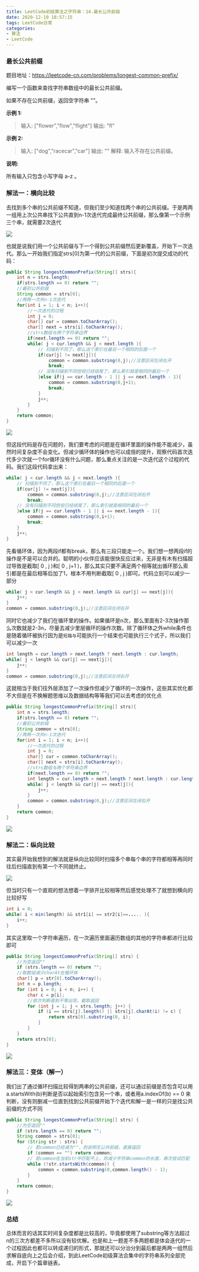 ```yaml
---
title: LeetCode初级算法之字符串：14.最长公共前缀
date: 2020-12-10 18:57:15
tags: LeetCode日常
categories: 
- 算法
- LeetCode
---
```


### 最长公共前缀

题目地址：https://leetcode-cn.com/problems/longest-common-prefix/

编写一个函数来查找字符串数组中的最长公共前缀。<!--more-->

如果不存在公共前缀，返回空字符串 ""。

**示例 1:**

> 输入: ["flower","flow","flight"]
> 输出: "fl"

**示例 2:**

> 输入: ["dog","racecar","car"]
> 输出: ""
> 解释: 输入不存在公共前缀。

**说明:**

所有输入只包含小写字母 a-z 。

### 解法一：横向比较

去找到多个串的公共前缀不知道，但我们至少知道找两个串的公共前缀。于是两两一组用上次公共串找下公共直到n-1次迭代完成最终公共前缀，那么像第一个示例三个串，就需要2次迭代

![](https://gitee-blogimage.oss-cn-beijing.aliyuncs.com/blogImage/%E6%9C%80%E9%95%BF%E5%85%AC%E5%85%B1%E5%89%8D%E7%BC%80/1.png)

也就是说我们用一个公共前缀与下一个得到公共前缀然后更新覆盖，开始下一次迭代。那么一开始我们指定strs[0]为第一代的公共前缀，下面是初次提交成功的代码：

```java
public String longestCommonPrefix(String[] strs){
    int n = strs.length;
    if(strs.length == 0) return "";
    //最初公共前缀
    String common = strs[0];
    //两两一次共n-1次迭代
    for(int i = 1; i < n; i++){
        //一次迭代的过程
        int j = 0;
        char[] cur = common.toCharArray();
        char[] next = strs[i].toCharArray();
        //strs数组与两个字符串边界
        if(next.length == 0) return "";
        while( j < cur.length && j < next.length ){
            // 扫描到不同了，那么这个索引在最后一个相同的后面一个
            if(cur[j] != next[j]){
                common = common.substring(0,j);//注意区间左闭右开
                break;
            // 没有扫描到不同但但已经结尾了，那么索引就是相同的最后一个
            }else if(j == cur.length - 1 || j == next.length - 1){
                common = common.substring(0,j+1);
                break;
            }
            j++;
        }
    }
    return common;
}
```

![](https://gitee-blogimage.oss-cn-beijing.aliyuncs.com/blogImage/%E6%9C%80%E9%95%BF%E5%85%AC%E5%85%B1%E5%89%8D%E7%BC%80/2.png)

但这段代码是存在问题的，我们要考虑的问题是在循环里面的操作能不能减少，虽然时间复杂度不会变化。但减少循环体的操作也可以成倍的提升，观察代码首次迭代多少次就一个for循环没有什么问题，那么重点关注的是一次迭代这个过程的代码。我们这段代码拿出来：

```java
while( j < cur.length && j < next.length ){
    // 扫描到不同了，那么这个索引在最后一个相同的后面一个
    if(cur[j] != next[j]){
        common = common.substring(0,j);//注意区间左闭右开
        break;
    // 没有扫描到不同但但已经结尾了，那么索引就是相同的最后一个
    }else if(j == cur.length - 1 || i == next.length - 1){
        common = common.substring(0,i+1);
        break;
    }
    j++;
}
```

先看循环体，因为两段if都有break，那么有三段只能走一个。我们想一想两段if的操作是不是可以合并的。聪明的小伙伴应该能很快反应过来，无非是有木有扫描超过导致是截取[ 0 , j )和[ 0 , j+1 )，那么其实只要不满足两个相等就出循环那么索引都是在最后相等后加了1，根本不用判断截取[ 0 , j )即可。代码立刻可以减少一部分

```java
while( j < cur.length && j < next.length && cur[j] == next[j]){
    j++;
}
common = common.substring(0,j);//注意区间左闭右开
```

同时它也减少了我们在循环里的操作。如果循环是n次，那么里面有2-3次操作那么次数就是2-3n，尽量去减少里层循环的操作次数。除了循环体之外while条件也是随着循环被执行因为是`短路与`可能执行一个结束也可能执行三个式子，所以我们可以减少一次

```java
int length = cur.length > next.length ? next.length : cur.length;
while( j < length && cur[j] == next[j]){
    j++;
}
common = common.substring(0,j);//注意区间左闭右开
```

这就相当于我们往外层添加了一次操作但减少了循环的一次操作，这些其实优化都不大但是在不换解题思维以及数据结构等等我们可以去考虑的优化点

```java
public String longestCommonPrefix(String[] strs){
    int n = strs.length;
    if(strs.length == 0) return "";
    //最初公共前缀
    String common = strs[0];
    //两两一次共n-1次迭代
    for(int i = 1; i < n; i++){
        //一次迭代的过程
        int j = 0;
        char[] cur = common.toCharArray();
        char[] next = strs[i].toCharArray();
        //strs数组与两个字符串边界
        if(next.length == 0) return "";
        int length = cur.length > next.length ? next.length : cur.length;
        while( j < length && cur[j] == next[j]){
            j++;
        }
        common = common.substring(0,j);//注意区间左闭右开
    }
    return common;
}
```

![](https://gitee-blogimage.oss-cn-beijing.aliyuncs.com/blogImage/%E6%9C%80%E9%95%BF%E5%85%AC%E5%85%B1%E5%89%8D%E7%BC%80/3.png)

### 解法二：纵向比较

其实最开始我想到的解法就是纵向比较同时扫描多个串每个串的字符都相等再同时往后扫描直到有第一个不同就终止。

![](https://gitee-blogimage.oss-cn-beijing.aliyuncs.com/blogImage/%E6%9C%80%E9%95%BF%E5%85%AC%E5%85%B1%E5%89%8D%E7%BC%80/1.gif)

但当时只有一个直观的想法想着一字排开比较相等然后感觉处理不了就想到横向的比较好写

```java
int i = 0;
while( i < min(length) && str1[i] == str2[i]==..... ){
    i++;
}
```

其实这里取一个字符串遍历，在一次遍历里面遍历数组的其他的字符串都进行比较即可

```java
public String longestCommonPrefix(String[] strs) {
    //为空返回""
    if (strs.length == 0) return "";
    //取数组减少charAt在循环体
    char[] p = str[0].toCharArray();
    int n = p.length;
    for (int i = 0; i < n; i++) {
        char c = p[i];
        //依次判断直到不等出现，截取返回
        for (int j = 1; j < strs.length; j++) {
            if (i == strs[j].length() || strs[j].charAt(i) != c) {
                return strs[0].substring(0, i);
            }
        }
    }
    return strs[0];
}
```

![](https://gitee-blogimage.oss-cn-beijing.aliyuncs.com/blogImage/%E6%9C%80%E9%95%BF%E5%85%AC%E5%85%B1%E5%89%8D%E7%BC%80/4.png)

### 解法三：变体（解一）

我们出了通过循环扫描比较得到两串的公共前缀，还可以通过前缀是否包含可以用a.startsWith(b)判断是否以起始索引包含另一个串，或者用a.indexOf(b) == 0 来判断，没有则删减一位直到找到公共前缀开始下个迭代和解一是一样的只是找公共前缀的方式不同

```java
public String longestCommonPrefix(String[] strs) {
    //为空返回""
    if (strs.length == 0) return "";
    String common = strs[0];
    for (String str : strs) {
        // 若common已经减为""，则说明无公共前缀，直接返回
        if (common == "") return common;
        // 若common在当前str中匹配不上，则减少字符串common的长度，再次尝试匹配
        while (!str.startsWith(common)) {
            common = common.substring(0,common.length() - 1);
        }
    }
    return common;
}
```

![](https://gitee-blogimage.oss-cn-beijing.aliyuncs.com/blogImage/%E6%9C%80%E9%95%BF%E5%85%AC%E5%85%B1%E5%89%8D%E7%BC%80/5.png)

### 总结

总体而言的话其实时间复杂度都是比较高的，毕竟都使用了substring等方法超过n的三次方都差不多所以没有较优解。也是和上一题差不多两题都是体会迭代的一个过程因此也都可以转成递归的形式，那就还可以分治分到最后都是两两一组然后求解自底向上之后会介绍，到此LeetCode初级算法合集中的字符串系列全部完成，开启下个篇章链表。